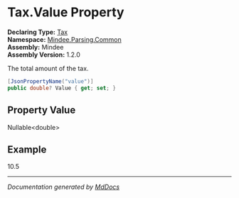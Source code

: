 ﻿<!--  
  <auto-generated>   
    The contents of this file were generated by a tool.  
    Changes to this file may be list if the file is regenerated  
  </auto-generated>   
-->

# Tax.Value Property

**Declaring Type:** [Tax](../index.md)  
**Namespace:** [Mindee.Parsing.Common](../../index.md)  
**Assembly:** Mindee  
**Assembly Version:** 1.2.0

The total amount of the tax.

```csharp
[JsonPropertyName("value")]
public double? Value { get; set; }
```

## Property Value

Nullable\<double\>

## Example

10.5

___

*Documentation generated by [MdDocs](https://github.com/ap0llo/mddocs)*
